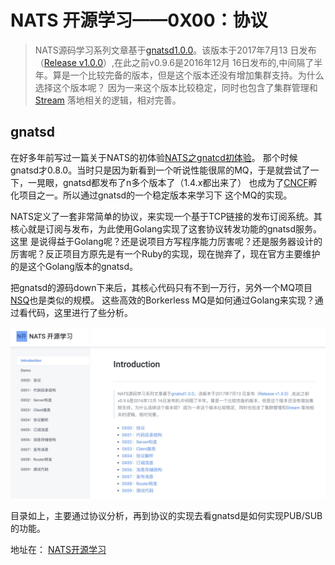 # NATS 开源学习——0X00：协议

> NATS源码学习系列文章基于[gnatsd1.0.0](https://github.com/nats-io/gnatsd/tree/v1.0.0)。该版本于2017年7月13
> 日发布（[Release v1.0.0](https://github.com/nats-io/gnatsd/releases/tag/v1.0.0)）,在此之前v0.9.6是2016年12月
> 16日发布的,中间隔了半年。算是一个比较完备的版本，但是这个版本还没有增加集群支持。为什么选择这个版本呢？
> 因为一来这个版本比较稳定，同时也包含了集群管理和[Stream](https://github.com/nats-io/nats-streaming-server)
> 落地相关的逻辑，相对完善。

## gnatsd
在好多年前写过一篇关于NATS的初体验[NATS之gnatcd初体验](http://www.czkit.com/posts/golang/nats/have_a_try_with_gnatcd/)。
那个时候gnatsd才0.8.0。当时只是因为新看到一个听说性能很屌的MQ，于是就尝试了一下，一晃眼，gnatsd都发布了n多个版本了（1.4.x都出来了）
也成为了[CNCF](https://www.cncf.io/blog/2018/03/15/cncf-to-host-nats/)孵化项目之一。所以通过gnatsd的一个稳定版本来学习下
这个MQ的实现。

<!--more-->


NATS定义了一套非常简单的协议，来实现一个基于TCP链接的发布订阅系统。其核心就是订阅与发布，为此使用Golang实现了这套协议转发功能的gnatsd服务。这里
是说得益于Golang呢？还是说项目方写程序能力厉害呢？还是服务器设计的厉害呢？反正项目方原先是有一个Ruby的实现，现在抛弃了，现在官方主要维护的是这个Golang版本的gnatsd。

把gnatsd的源码down下来后，其核心代码只有不到一万行，另外一个MQ项目[NSQ](https://github.com/nsqio/nsq)也是类似的规模。 这些高效的Borkerless MQ是如何通过Golang来实现？通过看代码，这里进行了些分析。

![](./images/gitbook.jpg)

目录如上，主要通过协议分析，再到协议的实现去看gnatsd是如何实现PUB/SUB的功能。

地址在： [NATS开源学习](https://cz-it.gitbook.io/nats-source/)


